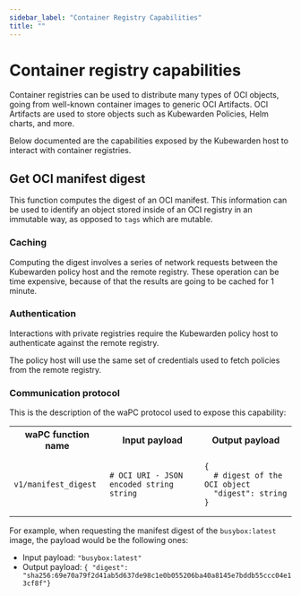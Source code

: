 ```yaml
---
sidebar_label: "Container Registry Capabilities"
title: ""
---
```


<head>
  <link rel="canonical" href="https://docs.kubewarden.io/writing-policies/spec/host-capabilities/container-registry"/>
</head>

# Container registry capabilities

Container registries can be used to distribute many types of OCI objects, going
from well-known container images to generic OCI Artifacts. OCI Artifacts are used
to store objects such as Kubewarden Policies, Helm charts, and more.

Below documented are the capabilities exposed by the Kubewarden host to interact with
container registries.

## Get OCI manifest digest

This function computes the digest of an OCI manifest. This information can
be used to identify an object stored inside of an OCI registry in an immutable
way, as opposed to `tags` which are mutable.

### Caching

Computing the digest involves a series of network requests between the Kubewarden
policy host and the remote registry. These operation can be time expensive,
because of that the results are going to be cached for 1 minute.

### Authentication

Interactions with private registries require the Kubewarden policy host to
authenticate against the remote registry.

The policy host will use the same set of credentials used to fetch policies
from the remote registry.

### Communication protocol

This is the description of the waPC protocol used to expose this capability:

<table>
<tr>
<th> waPC function name </th> <th> Input payload </th> <th> Output payload </th>
</tr>

<tr>
<td>

`v1/manifest_digest`

</td>
<td>

```hcl
# OCI URI - JSON encoded string
string
```

</td>

<td>

```hcl
{
  # digest of the OCI object
  "digest": string
}
```

</td>
</tr>

</table>

For example, when requesting the manifest digest of the `busybox:latest` image,
the payload would be the following ones:

* Input payload: `"busybox:latest"`
* Output payload: `{ "digest": "sha256:69e70a79f2d41ab5d637de98c1e0b055206ba40a8145e7bddb55ccc04e13cf8f"}`

